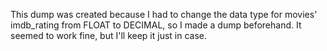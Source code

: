 This dump was created because I had to change the data type for movies' imdb_rating from FLOAT to DECIMAL, so I made a dump beforehand. It seemed to work fine, but I'll keep it just in case.
